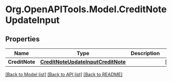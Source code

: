 
# Org.OpenAPITools.Model.CreditNoteUpdateInput

## Properties

Name | Type | Description | Notes
------------ | ------------- | ------------- | -------------
**CreditNote** | [**CreditNoteUpdateInputCreditNote**](CreditNoteUpdateInputCreditNote.md) |  | [optional] 

[[Back to Model list]](../README.md#documentation-for-models)
[[Back to API list]](../README.md#documentation-for-api-endpoints)
[[Back to README]](../README.md)

